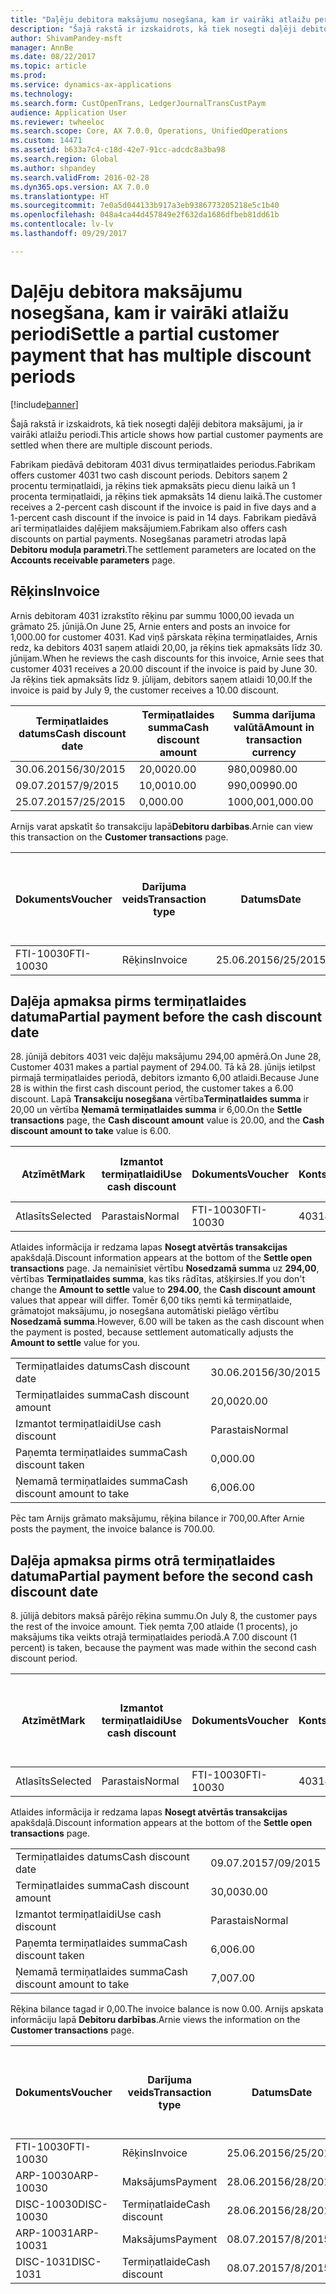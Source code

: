```yaml
---
title: "Daļēju debitora maksājumu nosegšana, kam ir vairāki atlaižu periodi"
description: "Šajā rakstā ir izskaidrots, kā tiek nosegti daļēji debitora maksājumi, ja ir vairāki atlaižu periodi."
author: ShivamPandey-msft
manager: AnnBe
ms.date: 08/22/2017
ms.topic: article
ms.prod: 
ms.service: dynamics-ax-applications
ms.technology: 
ms.search.form: CustOpenTrans, LedgerJournalTransCustPaym
audience: Application User
ms.reviewer: twheeloc
ms.search.scope: Core, AX 7.0.0, Operations, UnifiedOperations
ms.custom: 14471
ms.assetid: b633a7c4-c18d-42e7-91cc-adcdc8a3ba98
ms.search.region: Global
ms.author: shpandey
ms.search.validFrom: 2016-02-28
ms.dyn365.ops.version: AX 7.0.0
ms.translationtype: HT
ms.sourcegitcommit: 7e0a5d044133b917a3eb9386773205218e5c1b40
ms.openlocfilehash: 048a4ca44d457849e2f632da1686dfbeb81dd61b
ms.contentlocale: lv-lv
ms.lasthandoff: 09/29/2017

---
```


# <a name="settle-a-partial-customer-payment-that-has-multiple-discount-periods"></a><span data-ttu-id="8e705-103">Daļēju debitora maksājumu nosegšana, kam ir vairāki atlaižu periodi</span><span class="sxs-lookup"><span data-stu-id="8e705-103">Settle a partial customer payment that has multiple discount periods</span></span>

[!include[banner](../includes/banner.md)]


<span data-ttu-id="8e705-104">Šajā rakstā ir izskaidrots, kā tiek nosegti daļēji debitora maksājumi, ja ir vairāki atlaižu periodi.</span><span class="sxs-lookup"><span data-stu-id="8e705-104">This article shows how partial customer payments are settled when there are multiple discount periods.</span></span>

<span data-ttu-id="8e705-105">Fabrikam piedāvā debitoram 4031 divus termiņatlaides periodus.</span><span class="sxs-lookup"><span data-stu-id="8e705-105">Fabrikam offers customer 4031 two cash discount periods.</span></span> <span data-ttu-id="8e705-106">Debitors saņem 2 procentu termiņatlaidi, ja rēķins tiek apmaksāts piecu dienu laikā un 1 procenta termiņatlaidi, ja rēķins tiek apmaksāts 14 dienu laikā.</span><span class="sxs-lookup"><span data-stu-id="8e705-106">The customer receives a 2-percent cash discount if the invoice is paid in five days and a 1-percent cash discount if the invoice is paid in 14 days.</span></span> <span data-ttu-id="8e705-107">Fabrikam piedāvā arī termiņatlaides daļējiem maksājumiem.</span><span class="sxs-lookup"><span data-stu-id="8e705-107">Fabrikam also offers cash discounts on partial payments.</span></span> <span data-ttu-id="8e705-108">Nosegšanas parametri atrodas lapā **Debitoru moduļa parametri**.</span><span class="sxs-lookup"><span data-stu-id="8e705-108">The settlement parameters are located on the **Accounts receivable parameters** page.</span></span>

## <a name="invoice"></a><span data-ttu-id="8e705-109">Rēķins</span><span class="sxs-lookup"><span data-stu-id="8e705-109">Invoice</span></span>
<span data-ttu-id="8e705-110">Arnis debitoram 4031 izrakstīto rēķinu par summu 1000,00 ievada un grāmato 25. jūnijā.</span><span class="sxs-lookup"><span data-stu-id="8e705-110">On June 25, Arnie enters and posts an invoice for 1,000.00 for customer 4031.</span></span> <span data-ttu-id="8e705-111">Kad viņš pārskata rēķina termiņatlaides, Arnis redz, ka debitors 4031 saņem atlaidi 20,00, ja rēķins tiek apmaksāts līdz 30. jūnijam.</span><span class="sxs-lookup"><span data-stu-id="8e705-111">When he reviews the cash discounts for this invoice, Arnie sees that customer 4031 receives a 20.00 discount if the invoice is paid by June 30.</span></span> <span data-ttu-id="8e705-112">Ja rēķins tiek apmaksāts līdz 9. jūlijam, debitors saņem atlaidi 10,00.</span><span class="sxs-lookup"><span data-stu-id="8e705-112">If the invoice is paid by July 9, the customer receives a 10.00 discount.</span></span>

| <span data-ttu-id="8e705-113">Termiņatlaides datums</span><span class="sxs-lookup"><span data-stu-id="8e705-113">Cash discount date</span></span> | <span data-ttu-id="8e705-114">Termiņatlaides summa</span><span class="sxs-lookup"><span data-stu-id="8e705-114">Cash discount amount</span></span> | <span data-ttu-id="8e705-115">Summa darījuma valūtā</span><span class="sxs-lookup"><span data-stu-id="8e705-115">Amount in transaction currency</span></span> |
|--------------------|----------------------|--------------------------------|
| <span data-ttu-id="8e705-116">30.06.2015</span><span class="sxs-lookup"><span data-stu-id="8e705-116">6/30/2015</span></span>          | <span data-ttu-id="8e705-117">20,00</span><span class="sxs-lookup"><span data-stu-id="8e705-117">20.00</span></span>                | <span data-ttu-id="8e705-118">980,00</span><span class="sxs-lookup"><span data-stu-id="8e705-118">980.00</span></span>                         |
| <span data-ttu-id="8e705-119">09.07.2015</span><span class="sxs-lookup"><span data-stu-id="8e705-119">7/9/2015</span></span>           | <span data-ttu-id="8e705-120">10,00</span><span class="sxs-lookup"><span data-stu-id="8e705-120">10.00</span></span>                | <span data-ttu-id="8e705-121">990,00</span><span class="sxs-lookup"><span data-stu-id="8e705-121">990.00</span></span>                         |
| <span data-ttu-id="8e705-122">25.07.2015</span><span class="sxs-lookup"><span data-stu-id="8e705-122">7/25/2015</span></span>          | <span data-ttu-id="8e705-123">0,00</span><span class="sxs-lookup"><span data-stu-id="8e705-123">0.00</span></span>                 | <span data-ttu-id="8e705-124">1000,00</span><span class="sxs-lookup"><span data-stu-id="8e705-124">1,000.00</span></span>                       |

<span data-ttu-id="8e705-125">Arnijs varat apskatīt šo transakciju lapā**Debitoru darbības**.</span><span class="sxs-lookup"><span data-stu-id="8e705-125">Arnie can view this transaction on the **Customer transactions** page.</span></span>

| <span data-ttu-id="8e705-126">Dokuments</span><span class="sxs-lookup"><span data-stu-id="8e705-126">Voucher</span></span>   | <span data-ttu-id="8e705-127">Darījuma veids</span><span class="sxs-lookup"><span data-stu-id="8e705-127">Transaction type</span></span> | <span data-ttu-id="8e705-128">Datums</span><span class="sxs-lookup"><span data-stu-id="8e705-128">Date</span></span>      | <span data-ttu-id="8e705-129">Rēķins</span><span class="sxs-lookup"><span data-stu-id="8e705-129">Invoice</span></span> | <span data-ttu-id="8e705-130">Summa transakcijas valūtas debetā</span><span class="sxs-lookup"><span data-stu-id="8e705-130">Amount in transaction currency debit</span></span> | <span data-ttu-id="8e705-131">Summa transakcijas valūtas kredītā</span><span class="sxs-lookup"><span data-stu-id="8e705-131">Amount in transaction currency credit</span></span> | <span data-ttu-id="8e705-132">Bilance</span><span class="sxs-lookup"><span data-stu-id="8e705-132">Balance</span></span>  | <span data-ttu-id="8e705-133">Valūta</span><span class="sxs-lookup"><span data-stu-id="8e705-133">Currency</span></span> |
|-----------|------------------|-----------|---------|--------------------------------------|---------------------------------------|----------|----------|
| <span data-ttu-id="8e705-134">FTI-10030</span><span class="sxs-lookup"><span data-stu-id="8e705-134">FTI-10030</span></span> | <span data-ttu-id="8e705-135">Rēķins</span><span class="sxs-lookup"><span data-stu-id="8e705-135">Invoice</span></span>          | <span data-ttu-id="8e705-136">25.06.2015</span><span class="sxs-lookup"><span data-stu-id="8e705-136">6/25/2015</span></span> | <span data-ttu-id="8e705-137">10030</span><span class="sxs-lookup"><span data-stu-id="8e705-137">10030</span></span>   | <span data-ttu-id="8e705-138">1000,00</span><span class="sxs-lookup"><span data-stu-id="8e705-138">1,000.00</span></span>                             |                                       | <span data-ttu-id="8e705-139">1000,00</span><span class="sxs-lookup"><span data-stu-id="8e705-139">1,000.00</span></span> | <span data-ttu-id="8e705-140">USD</span><span class="sxs-lookup"><span data-stu-id="8e705-140">USD</span></span>      |

## <a name="partial-payment-before-the-cash-discount-date"></a><span data-ttu-id="8e705-141">Daļēja apmaksa pirms termiņatlaides datuma</span><span class="sxs-lookup"><span data-stu-id="8e705-141">Partial payment before the cash discount date</span></span>
<span data-ttu-id="8e705-142">28. jūnijā debitors 4031 veic daļēju maksājumu 294,00 apmērā.</span><span class="sxs-lookup"><span data-stu-id="8e705-142">On June 28, Customer 4031 makes a partial payment of 294.00.</span></span> <span data-ttu-id="8e705-143">Tā kā 28. jūnijs ietilpst pirmajā termiņatlaides periodā, debitors izmanto 6,00 atlaidi.</span><span class="sxs-lookup"><span data-stu-id="8e705-143">Because June 28 is within the first cash discount period, the customer takes a 6.00 discount.</span></span> <span data-ttu-id="8e705-144">Lapā **Transakciju nosegšana** vērtība**Termiņatlaides summa** ir 20,00 un vērtība **Ņemamā termiņatlaides summa** ir 6,00.</span><span class="sxs-lookup"><span data-stu-id="8e705-144">On the **Settle transactions** page, the **Cash discount amount** value is 20.00, and the **Cash discount amount to take** value is 6.00.</span></span>

| <span data-ttu-id="8e705-145">Atzīmēt</span><span class="sxs-lookup"><span data-stu-id="8e705-145">Mark</span></span>     | <span data-ttu-id="8e705-146">Izmantot termiņatlaidi</span><span class="sxs-lookup"><span data-stu-id="8e705-146">Use cash discount</span></span> | <span data-ttu-id="8e705-147">Dokuments</span><span class="sxs-lookup"><span data-stu-id="8e705-147">Voucher</span></span>   | <span data-ttu-id="8e705-148">Konts</span><span class="sxs-lookup"><span data-stu-id="8e705-148">Account</span></span> | <span data-ttu-id="8e705-149">Datums</span><span class="sxs-lookup"><span data-stu-id="8e705-149">Date</span></span>      | <span data-ttu-id="8e705-150">Izpildes datums</span><span class="sxs-lookup"><span data-stu-id="8e705-150">Due date</span></span>  | <span data-ttu-id="8e705-151">Rēķins</span><span class="sxs-lookup"><span data-stu-id="8e705-151">Invoice</span></span> | <span data-ttu-id="8e705-152">Summa darījuma valūtā</span><span class="sxs-lookup"><span data-stu-id="8e705-152">Amount in transaction currency</span></span> | <span data-ttu-id="8e705-153">Valūta</span><span class="sxs-lookup"><span data-stu-id="8e705-153">Currency</span></span> | <span data-ttu-id="8e705-154">Nosedzamā summa</span><span class="sxs-lookup"><span data-stu-id="8e705-154">Amount to settle</span></span> |
|----------|-------------------|-----------|---------|-----------|-----------|---------|--------------------------------|----------|------------------|
| <span data-ttu-id="8e705-155">Atlasīts</span><span class="sxs-lookup"><span data-stu-id="8e705-155">Selected</span></span> | <span data-ttu-id="8e705-156">Parastais</span><span class="sxs-lookup"><span data-stu-id="8e705-156">Normal</span></span>            | <span data-ttu-id="8e705-157">FTI-10030</span><span class="sxs-lookup"><span data-stu-id="8e705-157">FTI-10030</span></span> | <span data-ttu-id="8e705-158">4031</span><span class="sxs-lookup"><span data-stu-id="8e705-158">4031</span></span>    | <span data-ttu-id="8e705-159">25.06.2015</span><span class="sxs-lookup"><span data-stu-id="8e705-159">6/25/2015</span></span> | <span data-ttu-id="8e705-160">25.07.2015</span><span class="sxs-lookup"><span data-stu-id="8e705-160">7/25/2015</span></span> | <span data-ttu-id="8e705-161">10030</span><span class="sxs-lookup"><span data-stu-id="8e705-161">10030</span></span>   | <span data-ttu-id="8e705-162">1000,00</span><span class="sxs-lookup"><span data-stu-id="8e705-162">1,000.00</span></span>                       | <span data-ttu-id="8e705-163">USD</span><span class="sxs-lookup"><span data-stu-id="8e705-163">USD</span></span>      | <span data-ttu-id="8e705-164">294,00</span><span class="sxs-lookup"><span data-stu-id="8e705-164">294.00</span></span>           |

<span data-ttu-id="8e705-165">Atlaides informācija ir redzama lapas **Nosegt atvērtās transakcijas** apakšdaļā.</span><span class="sxs-lookup"><span data-stu-id="8e705-165">Discount information appears at the bottom of the **Settle open transactions** page.</span></span> <span data-ttu-id="8e705-166">Ja nemainīsiet vērtību **Nosedzamā summa** uz **294,00**, vērtības **Termiņatlaides summa**, kas tiks rādītas, atšķirsies.</span><span class="sxs-lookup"><span data-stu-id="8e705-166">If you don't change the **Amount to settle** value to **294.00**, the **Cash discount amount** values that appear will differ.</span></span> <span data-ttu-id="8e705-167">Tomēr 6,00 tiks ņemti kā termiņatlaide, grāmatojot maksājumu, jo nosegšana automātiski pielāgo vērtību **Nosedzamā summa**.</span><span class="sxs-lookup"><span data-stu-id="8e705-167">However, 6.00 will be taken as the cash discount when the payment is posted, because settlement automatically adjusts the **Amount to settle** value for you.</span></span>

|                              |           |
|------------------------------|-----------|
| <span data-ttu-id="8e705-168">Termiņatlaides datums</span><span class="sxs-lookup"><span data-stu-id="8e705-168">Cash discount date</span></span>           | <span data-ttu-id="8e705-169">30.06.2015</span><span class="sxs-lookup"><span data-stu-id="8e705-169">6/30/2015</span></span> |
| <span data-ttu-id="8e705-170">Termiņatlaides summa</span><span class="sxs-lookup"><span data-stu-id="8e705-170">Cash discount amount</span></span>         | <span data-ttu-id="8e705-171">20,00</span><span class="sxs-lookup"><span data-stu-id="8e705-171">20.00</span></span>     |
| <span data-ttu-id="8e705-172">Izmantot termiņatlaidi</span><span class="sxs-lookup"><span data-stu-id="8e705-172">Use cash discount</span></span>            | <span data-ttu-id="8e705-173">Parastais</span><span class="sxs-lookup"><span data-stu-id="8e705-173">Normal</span></span>    |
| <span data-ttu-id="8e705-174">Paņemta termiņatlaides summa</span><span class="sxs-lookup"><span data-stu-id="8e705-174">Cash discount taken</span></span>          | <span data-ttu-id="8e705-175">0,00</span><span class="sxs-lookup"><span data-stu-id="8e705-175">0.00</span></span>      |
| <span data-ttu-id="8e705-176">Ņemamā termiņatlaides summa</span><span class="sxs-lookup"><span data-stu-id="8e705-176">Cash discount amount to take</span></span> | <span data-ttu-id="8e705-177">6,00</span><span class="sxs-lookup"><span data-stu-id="8e705-177">6.00</span></span>      |

<span data-ttu-id="8e705-178">Pēc tam Arnijs grāmato maksājumu, rēķina bilance ir 700,00.</span><span class="sxs-lookup"><span data-stu-id="8e705-178">After Arnie posts the payment, the invoice balance is 700.00.</span></span>

## <a name="partial-payment-before-the-second-cash-discount-date"></a><span data-ttu-id="8e705-179">Daļēja apmaksa pirms otrā termiņatlaides datuma</span><span class="sxs-lookup"><span data-stu-id="8e705-179">Partial payment before the second cash discount date</span></span>
<span data-ttu-id="8e705-180">8. jūlijā debitors maksā pārējo rēķina summu.</span><span class="sxs-lookup"><span data-stu-id="8e705-180">On July 8, the customer pays the rest of the invoice amount.</span></span> <span data-ttu-id="8e705-181">Tiek ņemta 7,00 atlaide (1 procents), jo maksājums tika veikts otrajā termiņatlaides periodā.</span><span class="sxs-lookup"><span data-stu-id="8e705-181">A 7.00 discount (1 percent) is taken, because the payment was made within the second cash discount period.</span></span>

| <span data-ttu-id="8e705-182">Atzīmēt</span><span class="sxs-lookup"><span data-stu-id="8e705-182">Mark</span></span>     | <span data-ttu-id="8e705-183">Izmantot termiņatlaidi</span><span class="sxs-lookup"><span data-stu-id="8e705-183">Use cash discount</span></span> | <span data-ttu-id="8e705-184">Dokuments</span><span class="sxs-lookup"><span data-stu-id="8e705-184">Voucher</span></span>   | <span data-ttu-id="8e705-185">Konts</span><span class="sxs-lookup"><span data-stu-id="8e705-185">Account</span></span> | <span data-ttu-id="8e705-186">Datums</span><span class="sxs-lookup"><span data-stu-id="8e705-186">Date</span></span>      | <span data-ttu-id="8e705-187">Izpildes datums</span><span class="sxs-lookup"><span data-stu-id="8e705-187">Due date</span></span>  | <span data-ttu-id="8e705-188">Rēķins</span><span class="sxs-lookup"><span data-stu-id="8e705-188">Invoice</span></span> | <span data-ttu-id="8e705-189">Summa transakcijas valūtas debetā</span><span class="sxs-lookup"><span data-stu-id="8e705-189">Amount in transaction currency debit</span></span> | <span data-ttu-id="8e705-190">Summa transakcijas valūtas kredītā</span><span class="sxs-lookup"><span data-stu-id="8e705-190">Amount in transaction currency credit</span></span> | <span data-ttu-id="8e705-191">Valūta</span><span class="sxs-lookup"><span data-stu-id="8e705-191">Currency</span></span> | <span data-ttu-id="8e705-192">Nosedzamā summa</span><span class="sxs-lookup"><span data-stu-id="8e705-192">Amount to settle</span></span> |
|----------|-------------------|-----------|---------|-----------|-----------|---------|--------------------------------------|---------------------------------------|----------|------------------|
| <span data-ttu-id="8e705-193">Atlasīts</span><span class="sxs-lookup"><span data-stu-id="8e705-193">Selected</span></span> | <span data-ttu-id="8e705-194">Parastais</span><span class="sxs-lookup"><span data-stu-id="8e705-194">Normal</span></span>            | <span data-ttu-id="8e705-195">FTI-10030</span><span class="sxs-lookup"><span data-stu-id="8e705-195">FTI-10030</span></span> | <span data-ttu-id="8e705-196">4031</span><span class="sxs-lookup"><span data-stu-id="8e705-196">4031</span></span>    | <span data-ttu-id="8e705-197">25.06.2015</span><span class="sxs-lookup"><span data-stu-id="8e705-197">6/25/2015</span></span> | <span data-ttu-id="8e705-198">25.07.2015</span><span class="sxs-lookup"><span data-stu-id="8e705-198">7/25/2015</span></span> | <span data-ttu-id="8e705-199">10030</span><span class="sxs-lookup"><span data-stu-id="8e705-199">10030</span></span>   | <span data-ttu-id="8e705-200">700,00</span><span class="sxs-lookup"><span data-stu-id="8e705-200">700.00</span></span>                               |                                       | <span data-ttu-id="8e705-201">USD</span><span class="sxs-lookup"><span data-stu-id="8e705-201">USD</span></span>      | <span data-ttu-id="8e705-202">693,00</span><span class="sxs-lookup"><span data-stu-id="8e705-202">693.00</span></span>           |

<span data-ttu-id="8e705-203">Atlaides informācija ir redzama lapas **Nosegt atvērtās transakcijas** apakšdaļā.</span><span class="sxs-lookup"><span data-stu-id="8e705-203">Discount information appears at the bottom of the **Settle open transactions** page.</span></span>

|                              |           |
|------------------------------|-----------|
| <span data-ttu-id="8e705-204">Termiņatlaides datums</span><span class="sxs-lookup"><span data-stu-id="8e705-204">Cash discount date</span></span>           | <span data-ttu-id="8e705-205">09.07.2015</span><span class="sxs-lookup"><span data-stu-id="8e705-205">7/09/2015</span></span> |
| <span data-ttu-id="8e705-206">Termiņatlaides summa</span><span class="sxs-lookup"><span data-stu-id="8e705-206">Cash discount amount</span></span>         | <span data-ttu-id="8e705-207">30,00</span><span class="sxs-lookup"><span data-stu-id="8e705-207">30.00</span></span>     |
| <span data-ttu-id="8e705-208">Izmantot termiņatlaidi</span><span class="sxs-lookup"><span data-stu-id="8e705-208">Use cash discount</span></span>            | <span data-ttu-id="8e705-209">Parastais</span><span class="sxs-lookup"><span data-stu-id="8e705-209">Normal</span></span>    |
| <span data-ttu-id="8e705-210">Paņemta termiņatlaides summa</span><span class="sxs-lookup"><span data-stu-id="8e705-210">Cash discount taken</span></span>          | <span data-ttu-id="8e705-211">6,00</span><span class="sxs-lookup"><span data-stu-id="8e705-211">6.00</span></span>      |
| <span data-ttu-id="8e705-212">Ņemamā termiņatlaides summa</span><span class="sxs-lookup"><span data-stu-id="8e705-212">Cash discount amount to take</span></span> | <span data-ttu-id="8e705-213">7,00</span><span class="sxs-lookup"><span data-stu-id="8e705-213">7.00</span></span>      |

<span data-ttu-id="8e705-214">Rēķina bilance tagad ir 0,00.</span><span class="sxs-lookup"><span data-stu-id="8e705-214">The invoice balance is now 0.00.</span></span> <span data-ttu-id="8e705-215">Arnijs apskata informāciju lapā **Debitoru darbības**.</span><span class="sxs-lookup"><span data-stu-id="8e705-215">Arnie views the information on the **Customer transactions** page.</span></span>

| <span data-ttu-id="8e705-216">Dokuments</span><span class="sxs-lookup"><span data-stu-id="8e705-216">Voucher</span></span>    | <span data-ttu-id="8e705-217">Darījuma veids</span><span class="sxs-lookup"><span data-stu-id="8e705-217">Transaction type</span></span> | <span data-ttu-id="8e705-218">Datums</span><span class="sxs-lookup"><span data-stu-id="8e705-218">Date</span></span>      | <span data-ttu-id="8e705-219">Rēķins</span><span class="sxs-lookup"><span data-stu-id="8e705-219">Invoice</span></span> | <span data-ttu-id="8e705-220">Summa transakcijas valūtas debetā</span><span class="sxs-lookup"><span data-stu-id="8e705-220">Amount in transaction currency debit</span></span> | <span data-ttu-id="8e705-221">Summa transakcijas valūtas kredītā</span><span class="sxs-lookup"><span data-stu-id="8e705-221">Amount in transaction currency credit</span></span> | <span data-ttu-id="8e705-222">Bilance</span><span class="sxs-lookup"><span data-stu-id="8e705-222">Balance</span></span> | <span data-ttu-id="8e705-223">Valūta</span><span class="sxs-lookup"><span data-stu-id="8e705-223">Currency</span></span> |
|------------|------------------|-----------|---------|--------------------------------------|---------------------------------------|---------|----------|
| <span data-ttu-id="8e705-224">FTI-10030</span><span class="sxs-lookup"><span data-stu-id="8e705-224">FTI-10030</span></span>  | <span data-ttu-id="8e705-225">Rēķins</span><span class="sxs-lookup"><span data-stu-id="8e705-225">Invoice</span></span>          | <span data-ttu-id="8e705-226">25.06.2015</span><span class="sxs-lookup"><span data-stu-id="8e705-226">6/25/2015</span></span> | <span data-ttu-id="8e705-227">10030</span><span class="sxs-lookup"><span data-stu-id="8e705-227">10030</span></span>   | <span data-ttu-id="8e705-228">1000,00</span><span class="sxs-lookup"><span data-stu-id="8e705-228">1,000.00</span></span>                             |                                       | <span data-ttu-id="8e705-229">0,00</span><span class="sxs-lookup"><span data-stu-id="8e705-229">0.00</span></span>    | <span data-ttu-id="8e705-230">USD</span><span class="sxs-lookup"><span data-stu-id="8e705-230">USD</span></span>      |
| <span data-ttu-id="8e705-231">ARP-10030</span><span class="sxs-lookup"><span data-stu-id="8e705-231">ARP-10030</span></span>  |  <span data-ttu-id="8e705-232">Maksājums</span><span class="sxs-lookup"><span data-stu-id="8e705-232">Payment</span></span>         | <span data-ttu-id="8e705-233">28.06.2015</span><span class="sxs-lookup"><span data-stu-id="8e705-233">6/28/2015</span></span> |         |                                      | <span data-ttu-id="8e705-234">294,00</span><span class="sxs-lookup"><span data-stu-id="8e705-234">294.00</span></span>                                | <span data-ttu-id="8e705-235">0,00</span><span class="sxs-lookup"><span data-stu-id="8e705-235">0.00</span></span>    | <span data-ttu-id="8e705-236">USD</span><span class="sxs-lookup"><span data-stu-id="8e705-236">USD</span></span>      |
| <span data-ttu-id="8e705-237">DISC-10030</span><span class="sxs-lookup"><span data-stu-id="8e705-237">DISC-10030</span></span> |  <span data-ttu-id="8e705-238">Termiņatlaide</span><span class="sxs-lookup"><span data-stu-id="8e705-238">Cash discount</span></span>   | <span data-ttu-id="8e705-239">28.06.2015</span><span class="sxs-lookup"><span data-stu-id="8e705-239">6/28/2015</span></span> |         |                                      | <span data-ttu-id="8e705-240">6,00</span><span class="sxs-lookup"><span data-stu-id="8e705-240">6.00</span></span>                                  | <span data-ttu-id="8e705-241">0,00</span><span class="sxs-lookup"><span data-stu-id="8e705-241">0.00</span></span>    | <span data-ttu-id="8e705-242">USD</span><span class="sxs-lookup"><span data-stu-id="8e705-242">USD</span></span>      |
| <span data-ttu-id="8e705-243">ARP-10031</span><span class="sxs-lookup"><span data-stu-id="8e705-243">ARP-10031</span></span>  |  <span data-ttu-id="8e705-244">Maksājums</span><span class="sxs-lookup"><span data-stu-id="8e705-244">Payment</span></span>         | <span data-ttu-id="8e705-245">08.07.2015</span><span class="sxs-lookup"><span data-stu-id="8e705-245">7/8/2015</span></span>  |         |                                      | <span data-ttu-id="8e705-246">693,00</span><span class="sxs-lookup"><span data-stu-id="8e705-246">693.00</span></span>                                | <span data-ttu-id="8e705-247">0,00</span><span class="sxs-lookup"><span data-stu-id="8e705-247">0.00</span></span>    | <span data-ttu-id="8e705-248">USD</span><span class="sxs-lookup"><span data-stu-id="8e705-248">USD</span></span>      |
| <span data-ttu-id="8e705-249">DISC-1031</span><span class="sxs-lookup"><span data-stu-id="8e705-249">DISC-1031</span></span>  |  <span data-ttu-id="8e705-250">Termiņatlaide</span><span class="sxs-lookup"><span data-stu-id="8e705-250">Cash discount</span></span>   | <span data-ttu-id="8e705-251">08.07.2015</span><span class="sxs-lookup"><span data-stu-id="8e705-251">7/8/2015</span></span>  |         |                                      | <span data-ttu-id="8e705-252">7,00</span><span class="sxs-lookup"><span data-stu-id="8e705-252">7.00</span></span>                                  | <span data-ttu-id="8e705-253">0,00</span><span class="sxs-lookup"><span data-stu-id="8e705-253">0.00</span></span>    | <span data-ttu-id="8e705-254">USD</span><span class="sxs-lookup"><span data-stu-id="8e705-254">USD</span></span>      |






